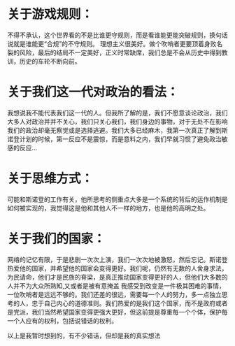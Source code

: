 # 关于游戏规则：
不得不承认，这个世界看的不是比谁更守规则，而是看谁能更能突破规则，换句话说就是谁能更“合规”的不守规则。
理想主义很美好。做个吹哨者更要顶着身败名裂的风险，最后的结局不一定美好，正义时常缺席，我们总是不会从历史中得到教训，历史的车轮不断向前。
# 关于我们这一代对政治的看法：
我想说我不能代表我们这一代的人。但我所了解的是，我们不愿意谈论政治，我们大多人对政治并并不关心，我们只关心我们，我们身边的事物，对于无处不在影响我们的政治却毫无察觉或是选择逃避。我们大多已经麻木，我第一次真正了解到斯诺登计划的时候，第一反应不是震惊，而是意料之内，我们早就习惯了避免政治敏感的反应…
# 关于思维方式：
可能和斯诺登的工作有关，他所思考的侧重点大多是一个系统的背后的运作机制是如何被实现的，我觉得这是他和其他人不一样的地方，也是他的高明之处。
# 关于我们的国家：
网络的记忆有限，于是悲剧一次次上演，我们一次次地被激怒，然后忘记。斯诺登热爱他的国家，并希望他的国家会变得更好。我们呢，仍然有无数的人舍身求法，为民请命，他们才是民族的脊梁，是真正推动国家变得更好的人，但他们大多数的人并不为大众所熟知,又或者是被有意掩盖
我感受到改变是一件极其困难的事情，一位吹哨者是远远不够的。我们还差的很远，需要每一个人的努力，多一点独立思考的人，忠于自己内心的道德准则。我们热爱的是我们这个国家，而不是政府或者是党派，我们当然希望国家变得更强大更好，但这前提是尊重每一个个体，保护每一个人应有的权利，包括说错话的权利。


以上是我暂时想到的，有不少错话，但却是我的真实想法
